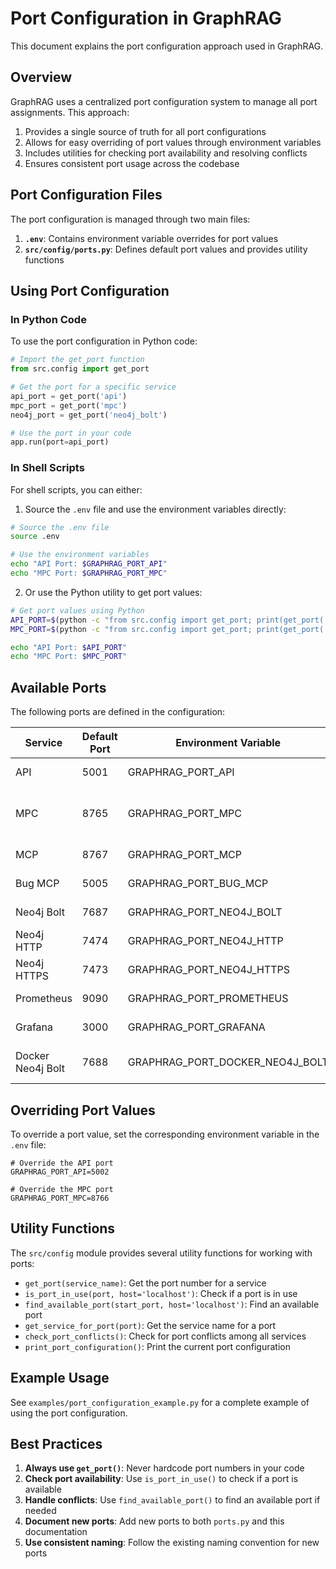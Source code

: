 # Port Configuration in GraphRAG

This document explains the port configuration approach used in GraphRAG.

## Overview

GraphRAG uses a centralized port configuration system to manage all port assignments. This approach:

1. Provides a single source of truth for all port configurations
2. Allows for easy overriding of port values through environment variables
3. Includes utilities for checking port availability and resolving conflicts
4. Ensures consistent port usage across the codebase

## Port Configuration Files

The port configuration is managed through two main files:

1. **`.env`**: Contains environment variable overrides for port values
2. **`src/config/ports.py`**: Defines default port values and provides utility functions

## Using Port Configuration

### In Python Code

To use the port configuration in Python code:

```python
# Import the get_port function
from src.config import get_port

# Get the port for a specific service
api_port = get_port('api')
mpc_port = get_port('mpc')
neo4j_port = get_port('neo4j_bolt')

# Use the port in your code
app.run(port=api_port)
```

### In Shell Scripts

For shell scripts, you can either:

1. Source the `.env` file and use the environment variables directly:

```bash
# Source the .env file
source .env

# Use the environment variables
echo "API Port: $GRAPHRAG_PORT_API"
echo "MPC Port: $GRAPHRAG_PORT_MPC"
```

2. Or use the Python utility to get port values:

```bash
# Get port values using Python
API_PORT=$(python -c "from src.config import get_port; print(get_port('api'))")
MPC_PORT=$(python -c "from src.config import get_port; print(get_port('mpc'))")

echo "API Port: $API_PORT"
echo "MPC Port: $MPC_PORT"
```

## Available Ports

The following ports are defined in the configuration:

| Service | Default Port | Environment Variable | Description |
|---------|--------------|----------------------|-------------|
| API | 5001 | GRAPHRAG_PORT_API | Main GraphRAG API |
| MPC | 8765 | GRAPHRAG_PORT_MPC | Message Passing Communication server |
| MCP | 8767 | GRAPHRAG_PORT_MCP | Model Context Protocol server |
| Bug MCP | 5005 | GRAPHRAG_PORT_BUG_MCP | Bug tracking MCP server |
| Neo4j Bolt | 7687 | GRAPHRAG_PORT_NEO4J_BOLT | Neo4j Bolt protocol |
| Neo4j HTTP | 7474 | GRAPHRAG_PORT_NEO4J_HTTP | Neo4j HTTP API |
| Neo4j HTTPS | 7473 | GRAPHRAG_PORT_NEO4J_HTTPS | Neo4j HTTPS API |
| Prometheus | 9090 | GRAPHRAG_PORT_PROMETHEUS | Prometheus metrics |
| Grafana | 3000 | GRAPHRAG_PORT_GRAFANA | Grafana dashboard |
| Docker Neo4j Bolt | 7688 | GRAPHRAG_PORT_DOCKER_NEO4J_BOLT | Docker mapping for Neo4j Bolt |

## Overriding Port Values

To override a port value, set the corresponding environment variable in the `.env` file:

```
# Override the API port
GRAPHRAG_PORT_API=5002

# Override the MPC port
GRAPHRAG_PORT_MPC=8766
```

## Utility Functions

The `src/config` module provides several utility functions for working with ports:

- `get_port(service_name)`: Get the port number for a service
- `is_port_in_use(port, host='localhost')`: Check if a port is in use
- `find_available_port(start_port, host='localhost')`: Find an available port
- `get_service_for_port(port)`: Get the service name for a port
- `check_port_conflicts()`: Check for port conflicts among all services
- `print_port_configuration()`: Print the current port configuration

## Example Usage

See `examples/port_configuration_example.py` for a complete example of using the port configuration.

## Best Practices

1. **Always use `get_port()`**: Never hardcode port numbers in your code
2. **Check port availability**: Use `is_port_in_use()` to check if a port is available
3. **Handle conflicts**: Use `find_available_port()` to find an available port if needed
4. **Document new ports**: Add new ports to both `ports.py` and this documentation
5. **Use consistent naming**: Follow the existing naming convention for new ports
